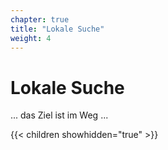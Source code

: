 ```yaml
---
chapter: true
title: "Lokale Suche"
weight: 4
---
```



# Lokale Suche

... das Ziel ist im Weg ...


{{< children showhidden="true" >}}
